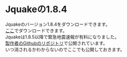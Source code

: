 # Jquakeの1.8.4
Jquakeのバージョン1.8.4をダウンロードできます。<br>
[ここ](https://github.com/0729-tai/Previous-versions-of-Jquake/releases/tag/v1.8.4)でダウンロードできます。<br>
Jquakeは1.8.5以降で緊急地震速報が有料になりました。<br>
[製作者のGithubのリポジトリ](https://github.com/fleneindre/fleneindre.github.io/tree/master/downloads)で公開されています。<br>
いつ消されるかわからないのでここでも公開しておきます。<br>
